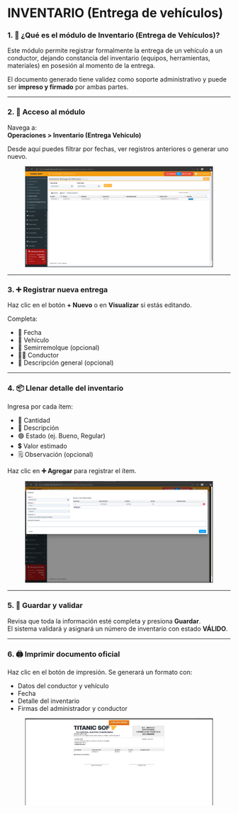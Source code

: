 # INVENTARIO (Entrega de vehículos)

### 1. 🚚 ¿Qué es el módulo de Inventario (Entrega de Vehículos)?

Este módulo permite registrar formalmente la entrega de un vehículo a un conductor, dejando constancia del inventario (equipos, herramientas, materiales) en posesión al momento de la entrega.

El documento generado tiene validez como soporte administrativo y puede ser **impreso y firmado** por ambas partes.

***

### 2. 📁 Acceso al módulo

Navega a:\
**Operaciones > Inventario (Entrega Vehículo)**

Desde aquí puedes filtrar por fechas, ver registros anteriores o generar uno nuevo.

<figure><img src="../../../.gitbook/assets/image (267).png" alt=""><figcaption></figcaption></figure>

***

### 3. ➕ Registrar nueva entrega

Haz clic en el botón **+ Nuevo** o en **Visualizar** si estás editando.

Completa:

* 📅 Fecha
* 🚚 Vehículo
* 🚛 Semirremolque (opcional)
* 🧑‍✈️ Conductor
* 📝 Descripción general (opcional)

***

### 4. 📦 Llenar detalle del inventario

Ingresa por cada ítem:

* 🔢 Cantidad
* 📄 Descripción
* 🟢 Estado (ej. Bueno, Regular)
* 💲 Valor estimado
* 🗒️ Observación (opcional)

Haz clic en **➕ Agregar** para registrar el ítem.

<figure><img src="../../../.gitbook/assets/image (268).png" alt=""><figcaption></figcaption></figure>

***

### 5. 💾 Guardar y validar

Revisa que toda la información esté completa y presiona **Guardar**.\
El sistema validará y asignará un número de inventario con estado **VÁLIDO**.

***

### 6. 🖨️ Imprimir documento oficial

Haz clic en el botón de impresión. Se generará un formato con:

* Datos del conductor y vehículo
* Fecha
* Detalle del inventario
* Firmas del administrador y conductor

<figure><img src="../../../.gitbook/assets/image (269).png" alt=""><figcaption></figcaption></figure>
